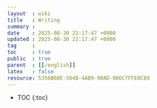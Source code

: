 ```yaml
---
layout  : wiki
title   : Writing
summary : 
date    : 2025-08-30 22:17:47 +0900
updated : 2025-08-30 22:17:47 +0900
tag     : 
toc     : true
public  : true
parent  : [[/english]] 
latex   : false
resource: 5356B68E-564B-4AB9-90AD-086C7FFE8C89
---
```

* TOC
{:toc}

# 

